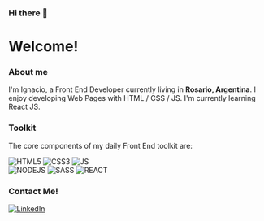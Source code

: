 ### Hi there 👋

<!--
**DiazIgnacio/DiazIgnacio** is a ✨ _special_ ✨ repository because its `README.md` (this file) appears on your GitHub profile.

Here are some ideas to get you started:

- 🌱 I’m currently learning ...
-->

<h1>Welcome!</h1>

<h3><b>About me</b></h3>

<p>I'm Ignacio, a Front End Developer currently living in  <b>Rosario, Argentina</b>. I enjoy developing Web Pages with HTML / CSS / JS. I'm currently learning React JS.
</p>

<h3><b>Toolkit</b></h3>

The core components of my daily Front End toolkit are:

<p>
  <img alt="HTML5" src="https://img.shields.io/badge/HTML5-E34F26?style=for-the-badge&logo=html5&logoColor=white" />
  <img alt="CSS3" src="https://img.shields.io/badge/CSS3-1572B6?style=for-the-badge&logo=css3&logoColor=white" />
  <img alt="JS" src="https://img.shields.io/badge/JavaScript-F7DF1E?style=for-the-badge&logo=javascript&logoColor=black" />
  <br/>
  <img alt="NODEJS" src="https://img.shields.io/badge/Node.js-43853D?style=for-the-badge&logo=node.js&logoColor=white" />
  <img alt="SASS" src="https://img.shields.io/badge/Sass-CC6699?style=for-the-badge&logo=sass&logoColor=white" />
  <img alt="REACT" src="https://img.shields.io/badge/React-20232A?style=for-the-badge&logo=react&logoColor=61DAFB" />
  
  <!-- Icons from https://dev.to/envoy_/150-badges-for-github-pnk -->
</p>


<h3><b>Contact Me!</b></h3>
<p>
  <a href="https://www.linkedin.com/in/ignacio-d%C3%ADaz/" target="_blank"><img alt="LinkedIn" src="https://img.shields.io/badge/LinkedIn-0077B5?style=for-the-badge&logo=linkedin&logoColor=white" />
  </a>
</p>
